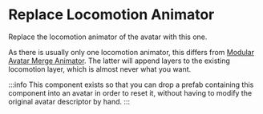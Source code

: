 ﻿# Replace Locomotion Animator

Replace the locomotion animator of the avatar with this one.

As there is usually only one locomotion animator, this differs from [Modular Avatar Merge Animator](https://modular-avatar.nadena.dev/docs/reference/merge-animator).
The latter will append layers to the existing locomotion layer, which is almost never what you want.

:::info
This component exists so that you can drop a prefab containing this component into an avatar in order to reset it,
without having to modify the original avatar descriptor by hand.
:::
